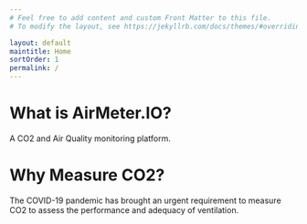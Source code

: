 ```yaml
---
# Feel free to add content and custom Front Matter to this file.
# To modify the layout, see https://jekyllrb.com/docs/themes/#overriding-theme-defaults

layout: default
maintitle: Home 
sortOrder: 1
permalink: /
---
```



# What is AirMeter.IO?

A CO2 and Air Quality monitoring platform.




# Why Measure CO2?

The COVID-19 pandemic has brought an urgent requirement to measure CO2 to assess the performance and adequacy of ventilation.